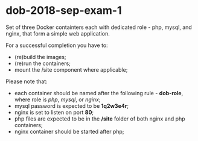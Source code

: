 # dob-2018-sep-exam-1
Set of three Docker containters each with dedicated role - php, mysql, and nginx, that form a simple web application.

For a successful completion you have to:
 - (re)build the images;
 - (re)run the containers;
 - mount the /site component where applicable;

Please note that:
 - each container should be named after the following rule - **dob-role**, where role is *php*, *mysql*, or *nginx*;
 - mysql password is expected to be **1q2w3e4r**;
 - nginx is set to listen on port **80**;
 - php files are expected to be in the **/site** folder of both nginx and php containers;
 - nginx container should be started after php;
